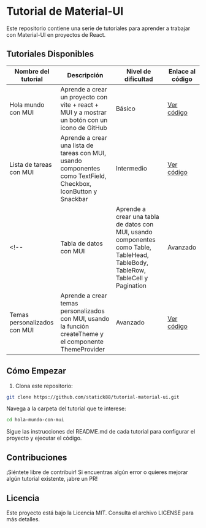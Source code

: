 # Tutorial de Material-UI

Este repositorio contiene una serie de tutoriales para aprender a trabajar con Material-UI en proyectos de React.

## Tutoriales Disponibles

| Nombre del tutorial          | Descripción                                                                                                                       | Nivel de dificultad | Enlace al código                                                                                       |
| ---------------------------- | --------------------------------------------------------------------------------------------------------------------------------- | ------------------- | ------------------------------------------------------------------------------------------------------ |
| Hola mundo con MUI           | Aprende a crear un proyecto con vite + react + MUI y a mostrar un botón con un icono de GitHub                                    | Básico              | [Ver código](https://github.com/statick88/tutorial-material-ui/tree/main/parte1)           |
| Lista de tareas con MUI      | Aprende a crear una lista de tareas con MUI, usando componentes como TextField, Checkbox, IconButton y Snackbar                   | Intermedio          | [Ver código](https://github.com/statick88/tutorial-material-ui/tree/main/parte2)      |
<!-- | Tabla de datos con MUI       | Aprende a crear una tabla de datos con MUI, usando componentes como Table, TableHead, TableBody, TableRow, TableCell y Pagination | Avanzado            | [Ver código](https://github.com/statick88/tutorial-material-ui/tree/main/tabla-de-datos-con-mui)       |
| Temas personalizados con MUI | Aprende a crear temas personalizados con MUI, usando la función createTheme y el componente ThemeProvider                         | Avanzado            | [Ver código](https://github.com/statick88/tutorial-material-ui/tree/main/temas-personalizados-con-mui) | -->

## Cómo Empezar

1. Clona este repositorio:

```bash
git clone https://github.com/statick88/tutorial-material-ui.git
```
Navega a la carpeta del tutorial que te interese:

```bash
cd hola-mundo-con-mui
```
Sigue las instrucciones del README.md de cada tutorial para configurar el proyecto y ejecutar el código.

## Contribuciones

¡Siéntete libre de contribuir! Si encuentras algún error o quieres mejorar algún tutorial existente, ¡abre un PR!

## Licencia

Este proyecto está bajo la Licencia MIT. Consulta el archivo LICENSE para más detalles.
